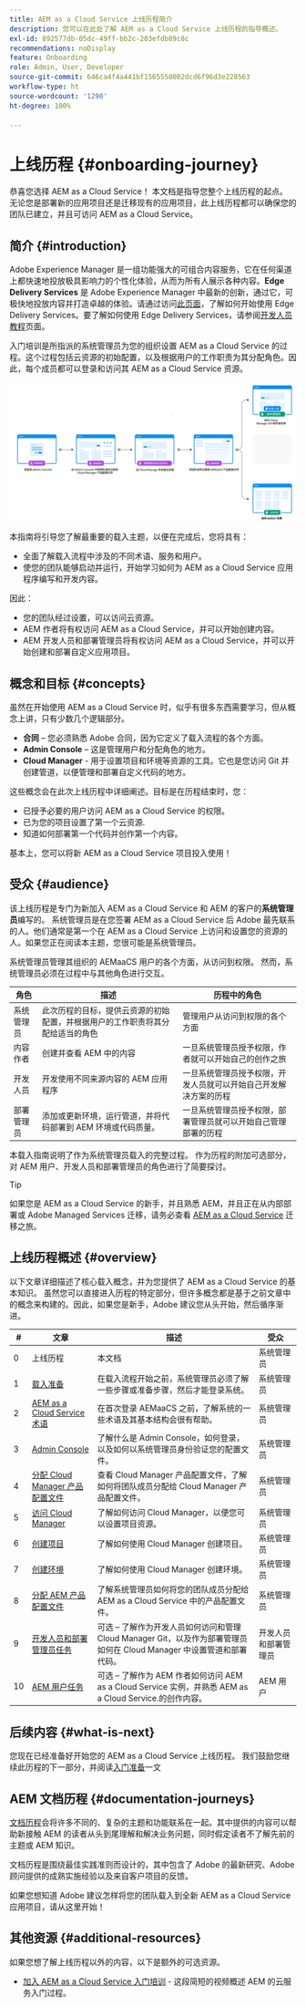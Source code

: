 ```yaml
---
title: AEM as a Cloud Service 上线历程简介
description: 您可以在此处了解 AEM as a Cloud Service 上线历程的指导概述。
exl-id: 892577db-05dc-49ff-bb2c-203efdb89c8c
recommendations: noDisplay
feature: Onboarding
role: Admin, User, Developer
source-git-commit: 646ca4f4a441bf1565558002dcd6f96d3e228563
workflow-type: ht
source-wordcount: '1290'
ht-degree: 100%

---
```



# 上线历程 {#onboarding-journey}

恭喜您选择 AEM as a Cloud Service！ 本文档是指导您整个上线历程的起点。 无论您是部署新的应用项目还是迁移现有的应用项目，此上线历程都可以确保您的团队已建立，并且可访问 AEM as a Cloud Service。

## 简介 {#introduction}

Adobe Experience Manager 是一组功能强大的可组合内容服务，它在任何渠道上都快速地投放极具影响力的个性化体验，从而为所有人展示各种内容。**Edge Delivery Services** 是 Adobe Experience Manager 中最新的创新，通过它，可极快地投放内容并打造卓越的体验。请通过访问[此页面](https://experienceleague.adobe.com/docs/experience-manager-cloud-service/content/edge-delivery/overview.html)，了解如何开始使用 Edge Delivery Services。要了解如何使用 Edge Delivery Services，请参阅[开发人员教程](https://www.hlx.live/developer/tutorial)页面。

入门培训是所指派的系统管理员为您的组织设置 AEM as a Cloud Service 的过程。这个过程包括云资源的初始配置，以及根据用户的工作职责为其分配角色。因此，每个成员都可以登录和访问其 AEM as a Cloud Service 资源。

![上线历程](/help/journey-onboarding/assets/onboarding-journey.png)

本指南将引导您了解最重要的载入主题，以便在完成后，您将具有：

* 全面了解载入流程中涉及的不同术语、服务和用户。
* 使您的团队能够启动并运行，开始学习如何为 AEM as a Cloud Service 应用程序编写和开发内容。

因此：

* 您的团队经过设置，可以访问云资源。
* AEM 作者将有权访问 AEM as a Cloud Service，并可以开始创建内容。
* AEM 开发人员和部署管理员将有权访问 AEM as a Cloud Service，并可以开始创建和部署自定义应用项目。

## 概念和目标 {#concepts}

虽然在开始使用 AEM as a Cloud Service 时，似乎有很多东西需要学习，但从概念上讲，只有少数几个逻辑部分。

* **合同** – 您必须熟悉 Adobe 合同，因为它定义了载入流程的各个方面。
* **Admin Console** – 这是管理用户和分配角色的地方。
* **Cloud Manager** - 用于设置项目和环境等资源的工具。它也是您访问 Git 并创建管道，以便管理和部署自定义代码的地方。

这些概念会在此次上线历程中详细阐述。目标是在历程结束时，您：

* 已授予必要的用户访问 AEM as a Cloud Service 的权限。
* 已为您的项目设置了第一个云资源.
* 知道如何部署第一个代码并创作第一个内容。

基本上，您可以将新 AEM as a Cloud Service 项目投入使用！

## 受众 {#audience}

该上线历程是专门为新加入 AEM as a Cloud Service 和 AEM 的客户的&#x200B;**系统管理员**&#x200B;编写的。 系统管理员是在您签署 AEM as a Cloud Service 后 Adobe 最先联系的人。他们通常是第一个在 AEM as a Cloud Service 上访问和设置您的资源的人。如果您正在阅读本主题，您很可能是系统管理员。

系统管理员管理其组织的 AEMaaCS 用户的各个方面，从访问到权限。 然而，系统管理员必须在过程中与其他角色进行交互。

| 角色 | 描述 | 历程中的角色 |
|---|---|---|
| 系统管理员 | 此次历程的目标，提供云资源的初始配置，并根据用户的工作职责将其分配给适当的角色 | 管理用户从访问到权限的各个方面 |
| 内容作者 | 创建并查看 AEM 中的内容 | 一旦系统管理员授予权限，作者就可以开始自己的创作之旅 |
| 开发人员 | 开发使用不同来源内容的 AEM 应用程序 | 一旦系统管理员授予权限，开发人员就可以开始自己开发解决方案的历程 |
| 部署管理员 | 添加或更新环境，运行管道，并将代码部署到 AEM 环境或代码质量。 | 一旦系统管理员授予权限，部署管理员就可以开始自己管理部署的历程 |

本载入指南说明了作为系统管理员载入的完整过程。 作为历程的附加可选部分，对 AEM 用户、开发人员和部署管理员的角色进行了简要探讨。

>[!TIP]
>
>如果您是 AEM as a Cloud Service 的新手，并且熟悉 AEM，并且正在从内部部署或 Adobe Managed Services 迁移，请务必查看 [AEM as a Cloud Service](/help/journey-migration/getting-started.md) 迁移之旅。

## 上线历程概述 {#overview}

以下文章详细描述了核心载入概念，并为您提供了 AEM as a Cloud Service 的基本知识。 虽然您可以直接进入历程的特定部分，但许多概念都是基于之前文章中的概念来构建的。因此，如果您是新手，Adobe 建议您从头开始，然后循序渐进。

| # | 文章 | 描述 | 受众 |
|---|---|---|---|
| 0 | 上线历程 | 本文档 | 系统管理员 |
| 1 | [载入准备](preparation.md) | 在载入流程开始之前，系统管理员必须了解一些步骤或准备步骤，然后才能登录系统。 | 系统管理员 |
| 2 | [AEM as a Cloud Service 术语](terminology.md) | 在首次登录 AEMaaCS 之前，了解系统的一些术语及其基本结构会很有帮助。 | 系统管理员 |
| 3 | [Admin Console](admin-console.md) | 了解什么是 Admin Console，如何登录，以及如何以系统管理员身份验证您的配置文件。 | 系统管理员 |
| 4 | [分配 Cloud Manager 产品配置文件](assign-profiles-cloud-manager.md) | 查看 Cloud Manager 产品配置文件，了解如何将团队成员分配给 Cloud Manager 产品配置文件。 | 系统管理员 |
| 5 | [访问 Cloud Manager](cloud-manager.md) | 了解如何访问 Cloud Manager，以便您可以设置项目资源。 | 系统管理员 |
| 6 | [创建项目](create-program.md) | 了解如何使用 Cloud Manager 创建项目。 | 系统管理员 |
| 7 | [创建环境](create-environments.md) | 了解如何使用 Cloud Manager 创建环境。 | 系统管理员 |
| 8 | [分配 AEM 产品配置文件](assign-profiles-aem.md) | 了解系统管理员如何将您的团队成员分配给 AEM as a Cloud Service 中的产品配置文件。 | 系统管理员 |
| 9 | [开发人员和部署管理员任务](developers.md) | 可选 – 了解作为开发人员如何访问和管理 Cloud Manager Git，以及作为部署管理员如何在 Cloud Manager 中设置管道和部署代码。 | 开发人员和部署管理员 |
| 10 | [AEM 用户任务](aem-users.md) | 可选 – 了解作为 AEM 作者如何访问 AEM as a Cloud Service 实例，并熟悉 AEM as a Cloud Service.的创作内容。 | AEM 用户 |

## 后续内容 {#what-is-next}

您现在已经准备好开始您的 AEM as a Cloud Service 上线历程。 我们鼓励您继续此历程的下一部分，并阅读[入门准备](preparation.md)一文

## AEM 文档历程 {#documentation-journeys}

[文档历程](/help/journey-documentation/documentation-journeys.md)会将许多不同的、复杂的主题和功能联系在一起。其中提供的内容可以帮助新接触 AEM 的读者从头到尾理解和解决业务问题，同时假定读者不了解先前的主题或 AEM 知识。

文档历程是围绕最佳实践准则而设计的，其中包含了 Adobe 的最新研究、Adobe 顾问提供的成熟实施经验以及来自客户项目的反馈。

如果您想知道 Adobe 建议怎样将您的团队载入到全新 AEM as a Cloud Service 应用项目，请从这里开始！

## 其他资源 {#additional-resources}

如果您想了解上线历程以外的内容，以下是额外的可选资源。

* [加入 AEM as a Cloud Service 入门培训](https://experienceleague.adobe.com/docs/experience-manager-learn/cloud-service/migration/moving-to-aem-as-a-cloud-service/onboarding.html) - 这段简短的视频概述 AEM 的云服务入门过程。
